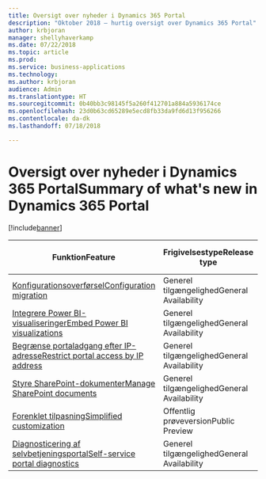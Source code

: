 ```yaml
---
title: Oversigt over nyheder i Dynamics 365 Portal
description: "Oktober 2018 – hurtig oversigt over Dynamics 365 Portal"
author: krbjoran
manager: shellyhaverkamp
ms.date: 07/22/2018
ms.topic: article
ms.prod: 
ms.service: business-applications
ms.technology: 
ms.author: krbjoran
audience: Admin
ms.translationtype: HT
ms.sourcegitcommit: 0b40bb3c98145f5a260f412701a884a5936174ce
ms.openlocfilehash: 23d0b63cd65289e5ecd8fb33da9fd6d13f956266
ms.contentlocale: da-dk
ms.lasthandoff: 07/18/2018

---
```

#  <a name="summary-of-whats-new-in-dynamics-365-portal"></a><span data-ttu-id="e8d78-103">Oversigt over nyheder i Dynamics 365 Portal</span><span class="sxs-lookup"><span data-stu-id="e8d78-103">Summary of what's new in Dynamics 365 Portal</span></span>


[!include[banner](../../../includes/banner.md)]

| <span data-ttu-id="e8d78-104">Funktion</span><span class="sxs-lookup"><span data-stu-id="e8d78-104">Feature</span></span>                                                                           | <span data-ttu-id="e8d78-105">Frigivelsestype</span><span class="sxs-lookup"><span data-stu-id="e8d78-105">Release type</span></span>   | <span data-ttu-id="e8d78-106">Målmåned for frigivelse</span><span class="sxs-lookup"><span data-stu-id="e8d78-106">Target release month</span></span> |
|-----------------------------------------------------------------------------------|----------------|----------------------|
| [<span data-ttu-id="e8d78-107">Konfigurationsoverførsel</span><span class="sxs-lookup"><span data-stu-id="e8d78-107">Configuration migration</span></span>](configuration-migration.md)                           | <span data-ttu-id="e8d78-108">Generel tilgængelighed</span><span class="sxs-lookup"><span data-stu-id="e8d78-108">General Availability</span></span>             | <span data-ttu-id="e8d78-109">Oktober 2018</span><span class="sxs-lookup"><span data-stu-id="e8d78-109">October 2018</span></span>          |
| [<span data-ttu-id="e8d78-110">Integrere Power BI-visualiseringer</span><span class="sxs-lookup"><span data-stu-id="e8d78-110">Embed Power BI visualizations</span></span>](power-bi-embed.md)                              | <span data-ttu-id="e8d78-111">Generel tilgængelighed</span><span class="sxs-lookup"><span data-stu-id="e8d78-111">General Availability</span></span>            | <span data-ttu-id="e8d78-112">Oktober 2018</span><span class="sxs-lookup"><span data-stu-id="e8d78-112">October 2018</span></span>          |
| [<span data-ttu-id="e8d78-113">Begrænse portaladgang efter IP-adresse</span><span class="sxs-lookup"><span data-stu-id="e8d78-113">Restrict portal access by IP address</span></span>](restrict-portal-access-by-ip-address.md) | <span data-ttu-id="e8d78-114">Generel tilgængelighed</span><span class="sxs-lookup"><span data-stu-id="e8d78-114">General Availability</span></span>            | <span data-ttu-id="e8d78-115">Oktober 2018</span><span class="sxs-lookup"><span data-stu-id="e8d78-115">October 2018</span></span>          |
| [<span data-ttu-id="e8d78-116">Styre SharePoint-dokumenter</span><span class="sxs-lookup"><span data-stu-id="e8d78-116">Manage SharePoint documents</span></span>](sharepoint-integration.md)                        | <span data-ttu-id="e8d78-117">Generel tilgængelighed</span><span class="sxs-lookup"><span data-stu-id="e8d78-117">General Availability</span></span>             | <span data-ttu-id="e8d78-118">Oktober 2018</span><span class="sxs-lookup"><span data-stu-id="e8d78-118">October 2018</span></span>          |
| [<span data-ttu-id="e8d78-119">Forenklet tilpasning</span><span class="sxs-lookup"><span data-stu-id="e8d78-119">Simplified customization</span></span>](simplified-customization.md)                         | <span data-ttu-id="e8d78-120">Offentlig prøveversion</span><span class="sxs-lookup"><span data-stu-id="e8d78-120">Public Preview</span></span> | <span data-ttu-id="e8d78-121">Oktober 2018</span><span class="sxs-lookup"><span data-stu-id="e8d78-121">October 2018</span></span>          |
| [<span data-ttu-id="e8d78-122">Diagnosticering af selvbetjeningsportal</span><span class="sxs-lookup"><span data-stu-id="e8d78-122">Self-service portal diagnostics</span></span>](self-service-portal-diagnostics.md)           | <span data-ttu-id="e8d78-123">Generel tilgængelighed</span><span class="sxs-lookup"><span data-stu-id="e8d78-123">General Availability</span></span>             | <span data-ttu-id="e8d78-124">Oktober 2018</span><span class="sxs-lookup"><span data-stu-id="e8d78-124">October 2018</span></span>          |

